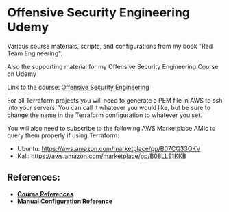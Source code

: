 # Offensive Security Engineering Udemy
Various course materials, scripts, and configurations from my book "Red Team Engineering".

Also the supporting material for my Offensive Security Engineering Course on Udemy

Link to the course: [Offensive Security Engineering](https://www.udemy.com/course/offensive-security-engineering/?referralCode=B561E056323FA1B9C4C2)

For all Terraform projects you will need to generate a PEM file in AWS to ssh into your servers. You can call it whatever you would like, but be sure to change the name in the Terraform configuration to whatever you set.

You will also need to subscribe to the following AWS Marketplace AMIs to query them properly if using Terraform:
- Ubuntu: https://aws.amazon.com/marketplace/pp/B07CQ33QKV
- Kali: https://aws.amazon.com/marketplace/pp/B08LL91KKB

## References:
- **[Course References](https://github.com/3ndG4me/Offensive-Security-Engineering/blob/master/Course_References.md)**
- **[Manual Configuration Reference](https://github.com/3ndG4me/Offensive-Security-Engineering/blob/master/Using_a_VM.md)**
